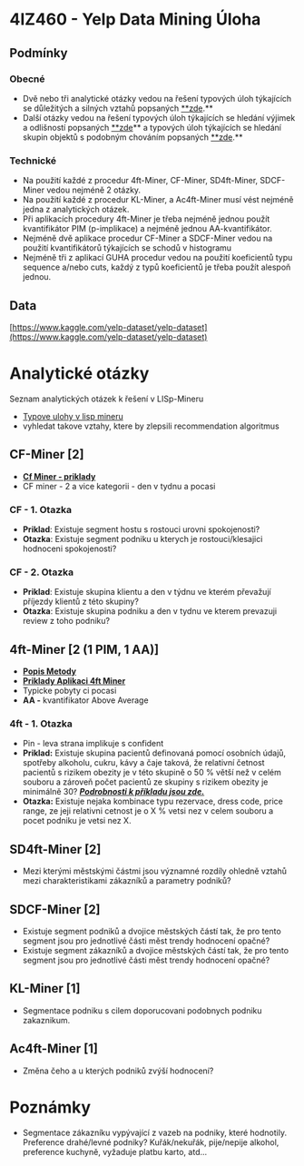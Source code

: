 # 4IZ460 - Yelp Data Mining Úloha

## **Podmínky**

### **Obecné**

- Dvě nebo tři analytické otázky vedou na řešení typových úloh týkajících se důležitých a silných vztahů popsaných [**zde](https://lispminer.vse.cz/guhadi/doku.php?id=lm_guha_di_typy_uloh_dulezite_silne).**
- Další otázky vedou na řešení typových úloh týkajících se hledání výjimek a odlišností popsaných [**zde](https://lispminer.vse.cz/guhadi/doku.php?id=lm_guha_di_typy_uloh_vyjimky)** a typových úloh týkajících se hledání skupin objektů s podobným chováním popsaných [**zde](https://lispminer.vse.cz/guhadi/doku.php?id=lm_guha_di_typy_uloh_podobne).**

### **Technické**

- Na použití každé z procedur 4ft-Miner, CF-Miner, SD4ft-Miner, SDCF-Miner vedou nejméně 2 otázky.
- Na použití každé z procedur KL-Miner, a Ac4ft-Miner musí vést nejméně jedna z analytických otázek.
- Při aplikacích procedury 4ft-Miner je třeba nejméně jednou použít kvantifikátor PIM (p-implikace) a nejméně jednou AA-kvantifikátor.
- Nejméně dvě aplikace procedur CF-Miner a SDCF-Miner vedou na použití kvantifikátorů týkajících se schodů v histogramu
- Nejméně tři z aplikací GUHA procedur vedou na použití koeficientů typu sequence a/nebo cuts, každý z typů koeficientů je třeba použít alespoň jednou.

## **Data**

[https://www.kaggle.com/yelp-dataset/yelp-dataset](https://www.kaggle.com/yelp-dataset/yelp-dataset)

# **Analytické otázky**

Seznam analytických otázek k řešení v LISp-Mineru

- [Typove ulohy v lisp mineru](https://lispminer.vse.cz/guhadi/doku.php?id=lm_guha_di_typy_uloh_procedury)
- vyhledat takove vztahy, ktere by zlepsili recommendation algoritmus

## **CF-Miner [2]**

- [**Cf Miner - priklady**](https://lispminer.vse.cz/guhadi/doku.php?id=lm_guha_di_typul_cf#data_hotel_-_jedna_kategorie_vyrazne_prevazuje)
- CF miner - 2 a vice kategorii - den v tydnu a pocasi

### **CF - 1. Otazka**

- **Priklad**: Existuje segment hostu s rostouci urovni spokojenosti?
- **Otazka**: Existuje segment podniku u kterych je rostouci/klesajici hodnoceni spokojenosti?

### **CF - 2. Otazka**

- **Priklad**: Existuje skupina klientu a den v týdnu ve kterém převažují příjezdy klientů z této skupiny?
- **Otazka**: Existuje skupina podniku a den v tydnu ve kterem prevazuji review z toho podniku?

## **4ft-Miner [2 (1 PIM, 1 AA)]**

- [**Popis Metody**](https://lispminer.vse.cz/guhate/doku.php?id=lm_guha_te_sd4ft_proc)
- [**Priklady Aplikaci 4ft Miner**](https://lispminer.vse.cz/guhadi/doku.php?id=lm_guha_di_typul_4ft&fbclid=IwAR0cXX279BpRiP023rU7HN3kv9oufpoo7DBwX6J7JyYyPcOiQOrJ9iSrHOM)
- Typicke pobyty ci pocasi
- **AA -** kvantifikator Above Average

### **4ft - 1. Otazka**

- Pin - leva strana implikuje s confident
- **Priklad:** Existuje skupina pacientů definovaná pomocí osobních údajů, spotřeby alkoholu, cukru, kávy a čaje taková, že relativní četnost pacientů s rizikem obezity je v této skupině o 50 % větší než v celém souboru a zároveň počet pacientů ze skupiny s rizikem obezity je minimálně 30? ***[Podrobnosti k příkladu jsou zde.](https://lispminer.vse.cz/guhadi/lib/exe/fetch.php?media=4ft_03_stulong_above_average.pdf)***
- **Otazka:** Existuje nejaka kombinace typu rezervace, dress code, price range, ze jeji relativni cetnost je o X % vetsi nez v celem souboru a pocet podniku je vetsi nez X.

## **SD4ft-Miner [2]**

- Mezi kterými městskými částmi jsou významné rozdíly ohledně vztahů mezi charakteristikami zákazníků a parametry podniků?

## **SDCF-Miner [2]**

- Existuje segment podniků a dvojice městských částí tak, že pro tento segment jsou pro jednotlivé části měst trendy hodnocení opačné?
- Existuje segment zákazníků a dvojice městských částí tak, že pro tento segment jsou pro jednotlivé části měst trendy hodnocení opačné?

## **KL-Miner [1]**

- Segmentace podniku s cilem doporucovani podobnych podniku zakaznikum.

## **Ac4ft-Miner [1]**

- Změna čeho a u kterých podniků zvýší hodnocení?

# **Poznámky**

- Segmentace zákazníku vypývající z vazeb na podniky, které hodnotily. Preference drahé/levné podniky? Kuřák/nekuřák, pije/nepije alkohol, preference kuchyně, vyžaduje platbu karto, atd...